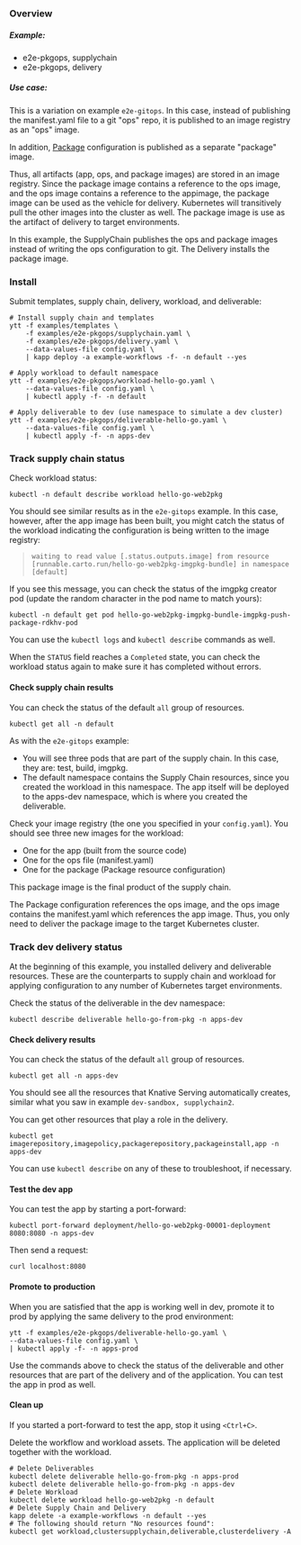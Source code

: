 ### Overview

##### Example:
- e2e-pkgops, supplychain
- e2e-pkgops, delivery

##### Use case:
This is a variation on example `e2e-gitops`.
In this case, instead of publishing the manifest.yaml file to a git "ops" repo, it is published to an image registry as an "ops" image.

In addition, [Package](https://carvel.dev/kapp-controller/docs/latest/packaging/#package) configuration is published as a separate "package" image.

Thus, all artifacts (app, ops, and package images) are stored in an image registry.
Since the package image contains a reference to the ops image, and the ops image contains a reference to the appimage, the package image can be used as the vehicle for delivery.
Kubernetes will transitively pull the other images into the cluster as well.
The package image is use as the artifact of delivery to target environments.

In this example, the SupplyChain publishes the ops and package images instead of writing the ops configuration to git.
The Delivery installs the package image.

### Install

Submit templates, supply chain, delivery, workload, and deliverable:
```shell
# Install supply chain and templates
ytt -f examples/templates \
    -f examples/e2e-pkgops/supplychain.yaml \
    -f examples/e2e-pkgops/delivery.yaml \
    --data-values-file config.yaml \
    | kapp deploy -a example-workflows -f- -n default --yes

# Apply workload to default namespace
ytt -f examples/e2e-pkgops/workload-hello-go.yaml \
    --data-values-file config.yaml \
    | kubectl apply -f- -n default

# Apply deliverable to dev (use namespace to simulate a dev cluster)
ytt -f examples/e2e-pkgops/deliverable-hello-go.yaml \
    --data-values-file config.yaml \
    | kubectl apply -f- -n apps-dev
```

### Track supply chain status

Check workload status:
```shell
kubectl -n default describe workload hello-go-web2pkg
```

You should see similar results as in the `e2e-gitops` example.
In this case, however, after the app image has been built, you might catch the status of the workload indicating the configuration is being written to the image registry:
> `waiting to read value [.status.outputs.image] from resource [runnable.carto.run/hello-go-web2pkg-imgpkg-bundle] in namespace [default]`

If you see this message, you can check the status of the imgpkg creator pod (update the random character in the pod name to match yours):
```shell
kubectl -n default get pod hello-go-web2pkg-imgpkg-bundle-imgpkg-push-package-rdkhv-pod
```
You can use the `kubectl logs` and `kubectl describe` commands as well.


When the `STATUS` field reaches a `Completed` state, you can check the workload status again to make sure it has completed without errors.

#### Check supply chain results

You can check the status of the default `all` group of resources.
```shell
kubectl get all -n default
```

As with the `e2e-gitops` example:
- You will see three pods that are part of the supply chain. In this case, they are: test, build, imgpkg.
- The default namespace contains the Supply Chain resources, since you created the workload in this namespace. The app itself will be deployed to the apps-dev namespace, which is where you created the deliverable.

Check your image registry (the one you specified in your `config.yaml`).
You should see three new images for the workload:
- One for the app (built from the source code)
- One for the ops file (manifest.yaml)
- One for the package (Package resource configuration) 

This package image is the final product of the supply chain.

The Package configuration references the ops image, and the ops image contains the manifest.yaml which references the app image. Thus, you only need to deliver the package image to the target Kubernetes cluster.

### Track dev delivery status

At the beginning of this example, you installed delivery and deliverable resources. These are the counterparts to supply chain and workload for applying configuration to any number of Kubernetes target environments.

Check the status of the deliverable in the dev namespace:
```shell
kubectl describe deliverable hello-go-from-pkg -n apps-dev 
```

#### Check delivery results

You can check the status of the default `all` group of resources.

```shell
kubectl get all -n apps-dev
```

You should see all the resources that Knative Serving automatically creates, similar what you saw in example `dev-sandbox, supplychain2`.

You can get other resources that play a role in the delivery.
```shell
kubectl get imagerepository,imagepolicy,packagerepository,packageinstall,app -n apps-dev
```

You can use `kubectl describe` on any of these to troubleshoot, if necessary.

#### Test the dev app

You can test the app by starting a port-forward:
```shell
kubectl port-forward deployment/hello-go-web2pkg-00001-deployment 8080:8080 -n apps-dev
```

Then send a request:
```shell
curl localhost:8080
```

#### Promote to production

When you are satisfied that the app is working well in dev, promote it to prod by applying the same delivery to the prod environment:
```shell
ytt -f examples/e2e-pkgops/deliverable-hello-go.yaml \
--data-values-file config.yaml \
| kubectl apply -f- -n apps-prod
```

Use the commands above to check the status of the deliverable and other resources that are part of the delivery and of the application. You can test the app in prod as well.

#### Clean up

If you started a port-forward to test the app, stop it using `<Ctrl+C>`.

Delete the workflow and workload assets. The application will be deleted together with the workload.
```shell
# Delete Deliverables
kubectl delete deliverable hello-go-from-pkg -n apps-prod
kubectl delete deliverable hello-go-from-pkg -n apps-dev
# Delete Workload
kubectl delete workload hello-go-web2pkg -n default
# Delete Supply Chain and Delivery
kapp delete -a example-workflows -n default --yes
# The following should return "No resources found":
kubectl get workload,clustersupplychain,deliverable,clusterdelivery -A
```
